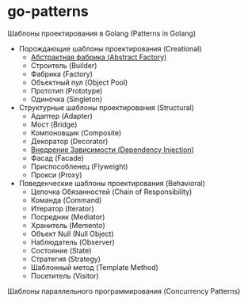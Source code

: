# go-patterns
Шаблоны проектирования в Golang (Patterns in Golang)

* Порождающие шаблоны проектирования (Creational)
  * [Абстрактная фабрика (Abstract Factory)](patterns/creational/abstract-factory/af.md)
  * Строитель (Builder)
  * Фабрика (Factory)
  * Объектный пул (Object Pool)
  * Прототип (Prototype)
  * Одиночка (Singleton)
* Структурные шаблоны проектирования (Structural)
  * Адаптер (Adapter)
  * Мост (Bridge)
  * Компоновщик (Composite)
  * Декоратор (Decorator)
  * [Внедрение Зависимости (Dependency Injection)](patterns/structural/dependency-injection/di.md)
  * Фасад (Facade)
  * Приспособленец (Flyweight)
  * Прокси (Proxy)
* Поведенческие шаблоны проектирования (Behavioral)
  * Цепочка Обязанностей (Chain of Responsibility)
  * Команда (Command)
  * Итератор (Iterator)
  * Посредник (Mediator)
  * Хранитель (Memento)
  * Объект Null (Null Object)
  * Наблюдатель (Observer)
  * Состояние (State)
  * Стратегия (Strategy)
  * Шаблонный метод (Template Method)
  * Посетитель (Visitor)

Шаблоны параллельного программирования (Concurrency Patterns)